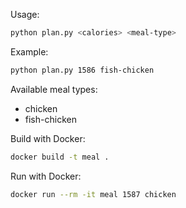 Usage:

```sh
python plan.py <calories> <meal-type>
```

Example:
```sh
python plan.py 1586 fish-chicken
```

Available meal types:
- chicken
- fish-chicken

Build with Docker:

```sh
docker build -t meal .
```

Run with Docker:

```sh
docker run --rm -it meal 1587 chicken
```

